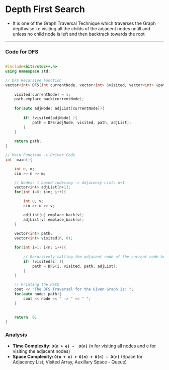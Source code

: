 # Depth First Search

- It is one of the Graph Traversal Technique which traverses the Graph depthwise i.e visiting all the childs of the adjacent nodes untill and unless no child node is left and then backtrack towards the root

---

### Code for DFS

``` cpp

#include<bits/stdc++.h>
using namespace std;

// DFS Recursive Function
vector<int> DFS(int currentNode, vector<int> &visited, vector<int> &path, vector<int> adjList[]){
    
    visited[currentNode] = 1;
    path.emplace_back(currentNode);
    
    for(auto adjNode: adjList[currentNode]){
        
        if( !visited[adjNode] ){
            path = DFS(adjNode, visited, path, adjList);
        }   
    }
    
    return path;
}

// Main Function -> Driver Code
int  main(){

    int n, m;
    cin >> n >> m;

    // Nodes: 1 based indexing -> Adjacency List: n+1
    vector<int> adjList[n+1];
    for(int i=0; i<m; i++){

        int u, v;
        cin >> u >> v;

        adjList[u].emplace_back(v);
        adjList[v].emplace_back(u);
    }
    
    vector<int> path;
    vector<int> visited(n, 0);

    for(int i=1; i<n; i++){
        
        // Recursively calling the adjacent node of the current node before exploring all adjacent nodes of the current nodes
        if( !visited[i] ){
            path = DFS(i, visited, path, adjList);
        }
    }

    // Printing the Path
    cout << "The DFS Traversal for the Given Graph is: ";
    for(auto node: path){
        cout << node << " -> " << " ";
    }
    

    return  0;
}

```

### Analysis

- **Time Complexity: `O(n + e) ~  O(n)`**   (n for visiting all nodes and e for visiting the adjacent nodes)
- **Space Complexity: `O(n + e) + O(n) + O(n) ~ O(n)`**    (Space for Adjacency List, Visited Array, Auxillary Space - Queue)